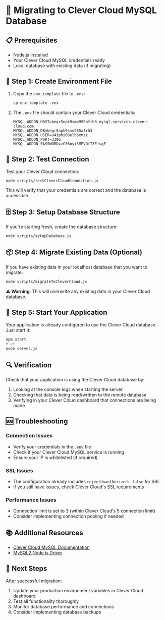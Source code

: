 # 🚀 Migrating to Clever Cloud MySQL Database

## 📋 Prerequisites
- Node.js installed
- Your Clever Cloud MySQL credentials ready
- Local database with existing data (if migrating)

## 🔧 Step 1: Create Environment File

1. Copy the `env.template` file to `.env`:
   ```bash
   cp env.template .env
   ```

2. The `.env` file should contain your Clever Cloud credentials:
   ```
   MYSQL_ADDON_HOST=begr5npk9smo955afrh3-mysql.services.clever-cloud.com
   MYSQL_ADDON_DB=begr5npk9smo955afrh3
   MYSQL_ADDON_USER=u4ipbi08elhoxmsz
   MYSQL_ADDON_PORT=3306
   MYSQL_ADDON_PASSWORD=zC08nyi3MEVOfI3EisgE
   ```

## 🧪 Step 2: Test Connection

Test your Clever Cloud connection:
```bash
node scripts/testCleverCloudConnection.js
```

This will verify that your credentials are correct and the database is accessible.

## 🗄️ Step 3: Setup Database Structure

If you're starting fresh, create the database structure:
```bash
node scripts/setupDatabase.js
```

## 📦 Step 4: Migrate Existing Data (Optional)

If you have existing data in your localhost database that you want to migrate:
```bash
node scripts/migrateToCleverCloud.js
```

**⚠️ Warning**: This will overwrite any existing data in your Clever Cloud database.

## 🚀 Step 5: Start Your Application

Your application is already configured to use the Clever Cloud database. Just start it:
```bash
npm start
# or
node server.js
```

## 🔍 Verification

Check that your application is using the Clever Cloud database by:
1. Looking at the console logs when starting the server
2. Checking that data is being read/written to the remote database
3. Verifying in your Clever Cloud dashboard that connections are being made

## 🆘 Troubleshooting

### Connection Issues
- Verify your credentials in the `.env` file
- Check if your Clever Cloud MySQL service is running
- Ensure your IP is whitelisted (if required)

### SSL Issues
- The configuration already includes `rejectUnauthorized: false` for SSL
- If you still have issues, check Clever Cloud's SSL requirements

### Performance Issues
- Connection limit is set to 3 (within Clever Cloud's 5 connection limit)
- Consider implementing connection pooling if needed

## 📚 Additional Resources

- [Clever Cloud MySQL Documentation](https://www.clever-cloud.com/en/docs/databases/mysql/)
- [MySQL2 Node.js Driver](https://github.com/sidorares/node-mysql2)

## 🎯 Next Steps

After successful migration:
1. Update your production environment variables in Clever Cloud dashboard
2. Test all functionality thoroughly
3. Monitor database performance and connections
4. Consider implementing database backups
